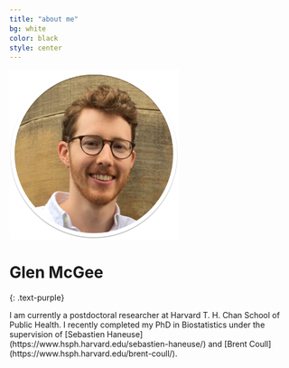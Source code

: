 ```yaml
---
title: "about me"
bg: white
color: black
style: center
---
```



<div class="container">
  <div class="row">
    <div class="col-md-6">
      <img src="img/headshot1sh.png" height="300px" width="300px">
      
   # Glen McGee
   {: .text-purple}

   <span class="fa-stack subtlecircle" style="font-size:25px; background:white">
    <i class="fa fa-circle fa-stack-2x text-white"></i>
    <a href="mailto:glen_mcgee@hsph.harvard.edu"><i class="fa fa-envelope fa-stack-1x text-black"></i></a>
   </span>
   <span class="fa-stack subtlecircle" style="font-size:25px; background:white">
    <i class="fa fa-circle fa-stack-2x text-white"></i>
    <a href="https://github.com/glenmcgee"><i class="fa fa-github fa-stack-1x text-black"></i></a>
   </span>
   <span class="fa-stack subtlecircle" style="font-size:25px; background:white">
    <i class="fa fa-circle fa-stack-2x text-white"></i>
    <a href="https://scholar.google.com/citations?user=Fe524GEAAAAJ&hl=en&oi=ao"><i class="fa fa-graduation-cap fa-stack-1x text-black"></i></a>
    </span>
      
   </div>
   <div class="col-md-6"> 
      I am currently a postdoctoral researcher at Harvard T. H. Chan School of Public Health. I recently completed my PhD in Biostatistics under the supervision of [Sebastien Haneuse](https://www.hsph.harvard.edu/sebastien-haneuse/) and [Brent Coull](https://www.hsph.harvard.edu/brent-coull/).
    </div>
  </div><!-- row -->
</div> <!-- /container -->


 





<!--<span id="forkongithub">
  <a href="{{ site.source_link }}" class="bg-black">
    Fork me on GitHub
  </a>
</span>-->
